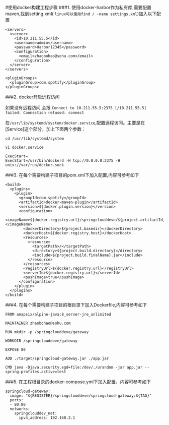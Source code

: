 #使用docker构建工程步骤
###1. 使用docker-harbor作为私有库,需要配置maven,找到setting.xml( `linux可以使用find / -name settings.xml`)加入以下配置

```
<servers>
  <server>
    <id>10.211.55.5</id>
    <username>admin</username>
    <password>Harbor12345</password>
    <configuration>
      <email>zhaobohao@sohu.com</email>
    </configuration>
  </server>
</servers>

<pluginGroups>
  <pluginGroup>com.spotify</pluginGroup>  
</pluginGroups>
```

###2. docker开启远程访问

如果没有远程访问,会报 `Connect to 10.211.55.5:2375 [/10.211.55.5] failed: Connection refused: connect`

在`/usr/lib/systemd/system/docker.service`,配置远程访问。主要是在[Service]这个部分，加上下面两个参数：

```
cd /usr/lib/systemd/system

vi docker.service

ExecStart=
ExecStart=/usr/bin/dockerd -H tcp://0.0.0.0:2375 -H unix://var/run/docker.sock
```



###3. 在每个需要构建子项目的pom.xml下加入配置,内容可参考如下

```
<build>
  <plugins>
    <plugin>
      <groupId>com.spotify</groupId>
      <artifactId>docker-maven-plugin</artifactId>
      <version>${docker.plugin.version}</version>
      <configuration>
        <imageName>${docker.registry.url}/springclouddeve/${project.artifactId}:${project.version}</imageName>
        <dockerDirectory>${project.basedir}</dockerDirectory>
        <dockerHost>${docker.registry.host}</dockerHost>
        <resources>
          <resource>
            <targetPath>/</targetPath>
            <directory>${project.build.directory}</directory>
            <include>${project.build.finalName}.jar</include>
          </resource>
        </resources>
        <registryUrl>${docker.registry.url}</registryUrl>
        <serverId>${docker.registry.url}</serverId>
        <pushImage>true</pushImage>
      </configuration>
    </plugin>
  </plugins>
</build>
```

###4. 在每个需要构建子项目的根目录下加入Dockerfile,内容可参考如下

```
FROM anapsix/alpine-java:8_server-jre_unlimited

MAINTAINER zhaobohao@sohu.com

RUN mkdir -p /springclouddeve/gateway

WORKDIR /springclouddeve/gateway

EXPOSE 80

ADD ./target/springcloud-gateway.jar ./app.jar

CMD java -Djava.security.egd=file:/dev/./urandom -jar app.jar --spring.profiles.active=test

```

###5. 在工程根目录的docker-compose.yml下加入配置，内容可参考如下
```
springcloud-gateway:
  image: "${REGISTER}/springclouddeve/springcloud-gateway:${TAG}"
  ports:
  - 80:80
  networks:
    springclouddev_net:
      ipv4_address: 192.168.2.1
```
